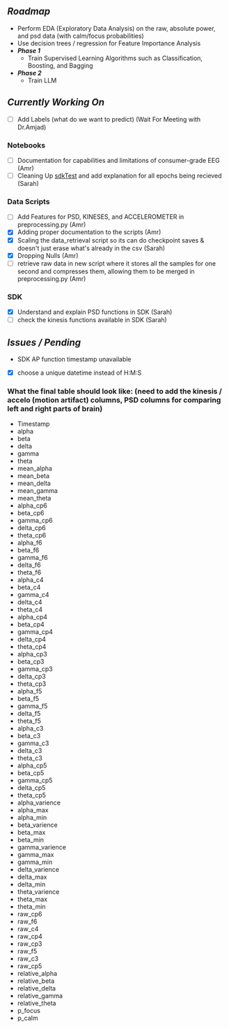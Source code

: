 ## *Roadmap*
  - Perform EDA (Exploratory Data Analysis) on the raw, absolute power, and psd data (with calm/focus probabilities)
  - Use decision trees / regression for Feature Importance Analysis
  - ***Phase 1***
    - Train Supervised Learning Algorithms such as Classification, Boosting, and Bagging
  - ***Phase 2***
    - Train LLM
## *Currently Working On*
- [ ] Add Labels (what do we want to predict) (Wait For Meeting with Dr.Amjad)
### Notebooks
- [ ] Documentation for capabilities and limitations of consumer-grade EEG (Amr)
- [ ] Cleaning Up [sdkTest](src/python/notebooks/SDKtest.ipynb) and add explanation for all epochs being recieved (Sarah)
### Data Scripts
- [ ] Add Features for PSD, KINESES, and ACCELEROMETER in preprocessing.py (Amr)
- [x] Adding proper documentation to the scripts (Amr)
- [x] Scaling the data_retrieval script so its can do checkpoint saves & doesn't just erase what's already in the csv (Sarah)
- [x] Dropping Nulls (Amr)
- [ ] retrieve raw data in new script where it stores all the samples for one second and compresses them, allowing them to be merged in preprocessing.py (Amr)
### SDK
- [x] Understand and explain PSD functions in SDK (Sarah)
- [ ] check the kinesis functions available in SDK (Sarah)
## *Issues / Pending*
- SDK AP function timestamp unavailable
- [x] choose a unique datetime instead of H:M:S
### What the final table should look like: (need to add the kinesis / accelo (motion artifact) columns, PSD columns for comparing left and right parts of brain)
- Timestamp
- alpha
- beta
- delta
- gamma
- theta
- mean_alpha
- mean_beta
- mean_delta
- mean_gamma
- mean_theta
- alpha_cp6  
- beta_cp6  
- gamma_cp6  
- delta_cp6  
- theta_cp6  
- alpha_f6  
- beta_f6  
- gamma_f6  
- delta_f6  
- theta_f6  
- alpha_c4  
- beta_c4  
- gamma_c4  
- delta_c4  
- theta_c4  
- alpha_cp4  
- beta_cp4  
- gamma_cp4  
- delta_cp4  
- theta_cp4  
- alpha_cp3  
- beta_cp3  
- gamma_cp3  
- delta_cp3  
- theta_cp3  
- alpha_f5  
- beta_f5  
- gamma_f5  
- delta_f5  
- theta_f5  
- alpha_c3  
- beta_c3  
- gamma_c3  
- delta_c3  
- theta_c3  
- alpha_cp5  
- beta_cp5  
- gamma_cp5  
- delta_cp5  
- theta_cp5 
- alpha_varience 
- alpha_max  
- alpha_min  
- beta_varience  
- beta_max  
- beta_min  
- gamma_varience 
- gamma_max  
- gamma_min  
- delta_varience  
- delta_max  
- delta_min  
- theta_varience 
- theta_max  
- theta_min   
- raw_cp6
- raw_f6
- raw_c4
- raw_cp4
- raw_cp3
- raw_f5
- raw_c3
- raw_cp5
- relative_alpha
- relative_beta
- relative_delta
- relative_gamma
- relative_theta
- p_focus
- p_calm